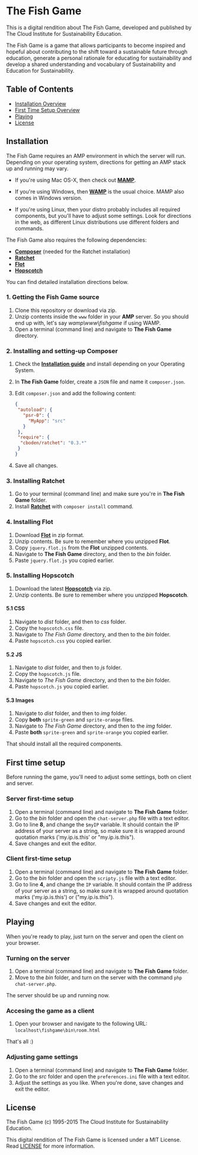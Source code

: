 # The Fish Game

This is a digital rendition about The Fish Game, developed and published by The Cloud Institute for Sustainability Education.

The Fish Game is a game that allows participants to become inspired and hopeful about contributing to the shift toward a sustainable future through education, generate a personal rationale for educating for sustainability and develop a shared understanding and vocabulary of Sustainability and Education for Sustainability.

## Table of Contents

- [Installation Overview](#installation)
- [First Time Setup Overview](#first-time-setup)
- [Playing](#playing)
- [License](#license)

## Installation ##

The Fish Game requires an AMP environment in which the server will run. Depending on your operating system, directions for getting an AMP stack up and running may vary.

- If you're using Mac OS-X, then check out **[MAMP](https://www.mamp.info)**.
- If you're using Windows, then **[WAMP](http://www.wampserver.com/en/)** is the usual choice. MAMP also comes in Windows version.

- If you're using Linux, then your distro probably includes all required components, but you'll have to adjust some settings. Look for directions in the web, as different Linux distributions use different folders and commands.

The Fish Game also requires the following dependencies:

- **[Composer](https://getcomposer.org)** (needed for the Ratchet installation)
- **[Ratchet](http://socketo.me)**
- **[Flot](http://www.flotcharts.org)**
- **[Hopscotch](http://linkedin.github.io/hopscotch/)**

You can find detailed installation directions below.

### 1. Getting the Fish Game source ###

1. Clone this repository or download via zip.
2. Unzip contents inside the `www` folder in your **AMP** server. So you should end up with, let's say *wamp\www\fishgame* if using WAMP.
3. Open a terminal (command line) and navigate to **The Fish Game** directory.

### 2. Installing and setting-up Composer ###

1. Check the **[Installation guide](https://getcomposer.org/doc/00-intro.md)** and install depending on your Operating System.
2. In **The Fish Game** folder, create a `JSON` file and name it `composer.json`.
3. Edit `composer.json` and add the following content:

	```json
	{
	 "autoload": {
	   "psr-0": {
	     "MyApp": "src"
	   }
	 },
	 "require": {
	  "cboden/ratchet": "0.3.*"
	 }
	}
	```
4. Save all changes.

### 3. Installing Ratchet ###

1. Go to your terminal (command line) and make sure you're in **The Fish Game** folder.
2. Install **[Ratchet](http://socketo.me/)** with `composer install` command.

### 4. Installing Flot ###

1. Download **[Flot](http://www.flotcharts.org/)** in zip format.
2. Unzip contents. Be sure to remember where you unzipped **Flot**.
3. Copy `jquery.flot.js` from the **Flot** unzipped contents.
4. Navigate to **The Fish Game** directory, and then to the *bin* folder.
5. Paste `jquery.flot.js` you copied earlier.

### 5. Installing Hopscotch ###

1. Download the latest **[Hopscotch](https://github.com/linkedin/hopscotch/releases)** via zip.
2. Unzip contents. Be sure to remember where you unzipped **Hopscotch**.

#### 5.1 CSS ####

1. Navigate to *dist* folder, and then to *css* folder.
2. Copy the `hopscotch.css` file.
3. Navigate to *The Fish Game* directory, and then to the *bin* folder.
4. Paste `hopscotch.css` you copied earlier.

#### 5.2 JS ####

1. Navigate to *dist* folder, and then to *js* folder.
2. Copy the `hopscotch.js` file.
3. Navigate to *The Fish Game* directory, and then to the *bin* folder.
4. Paste `hopscotch.js` you copied earlier.

#### 5.3 Images ####
1. Navigate to *dist* folder, and then to *img* folder.
2. Copy **both** `sprite-green` and `sprite-orange` files.
3. Navigate to *The Fish Game* directory, and then to the *img* folder.
4. Paste **both** `sprite-green` and `sprite-orange` you copied earlier.

That should install all the required components.

## First time setup ##

Before running the game, you'll need to adjust some settings, both on client and server.

### Server first-time setup ###

1. Open a terminal (command line) and navigate to **The Fish Game** folder.
2. Go to the *bin* folder and open the `chat-server.php` file with a text editor.
3. Go to line **8**, and change the `$myIP` variable. It should contain the IP address of your server as a string, so make sure it is wrapped around quotation marks ('my.ip.is.this' or "my.ip.is.this").
4. Save changes and exit the editor.

### Client first-time setup ###

1. Open a terminal (command line) and navigate to **The Fish Game** folder.
2. Go to the *bin* folder and open the `scripty.js` file with a text editor.
3. Go to line **4**, and change the `IP` variable. It should contain the IP address of your server as a string, so make sure it is wrapped around quotation marks ('my.ip.is.this') or ("my.ip.is.this").
4. Save changes and exit the editor.

## Playing ##

When you're ready to play, just turn on the server and open the client on your browser.

### Turning on the server ###

1. Open a terminal (command line) and navigate to **The Fish Game** folder.
2. Move to the *bin* folder, and turn on the server with the command `php chat-server.php`.

The server should be up and running now.

### Accesing the game as a client ###

1. Open your browser and navigate to the following URL: `localhost\fishgame\bin\room.html`

That's all :)

### Adjusting game settings ###

1. Open a terminal (command line) and navigate to **The Fish Game** folder.
2. Go to the *src* folder and open the `preferences.ini` file with a text editor.
3. Adjust the settings as you like. When you're done, save changes and exit the editor.

## License ##

The Fish Game (c) 1995-2015 The Cloud Institute for Sustainability Education.

This digital rendition of The Fish Game is licensed under a MIT License.
Read [LICENSE](LICENSE) for more information.